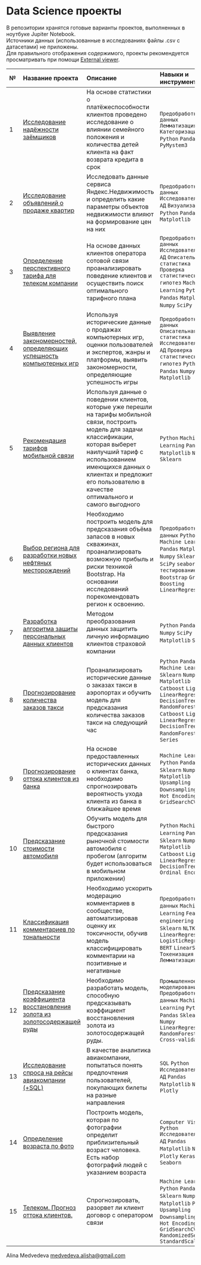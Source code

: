 # Data Science проекты

В репозитории хранятся готовые варианты проектов, выполненных в ноутбуке Jupiter Notebook.  
Источники данных (использованные в исследованиях файлы .csv с датасетами) не приложены.  
Для правильного отображения содержимого, проекты рекомендуется просматривать при помощи [External viewer](https://nbviewer.jupyter.org/).

| №   | **Название проекта**              | **Описание**                                                                     | Навыки и инструменты                            |
| :---| :-------------------------------- |:---------------------------------------------------------------------------------|:------------------------------------------------|
| 1   | [Исследование надёжности заёмщиков](https://github.com/AlishaMv/Data_Science_Projects/tree/main/borrower_reliability_research) | На основе статистики о платёжеспособности клиентов проведено исследование о влиянии семейного положения и количества детей клиента на факт возврата кредита в срок | `Предобработка данных` `Лемматизация` `Категоризация` `Python` `Pandas` `PyMystem3` |
| 2 | [Исследование объявлений о продаже квартир](https://github.com/AlishaMv/Data_Science_Projects/tree/main/spb_real_estate_eda) | Исследовать данные сервиса Яндекс.Недвижимость и определить какие параметры объектов недвижимости влияют на формирование цен на них| `Предобработка данных` `Исследовательский АД` `Визуализация` `Python` `Pandas` `Matplotlib` |
| 3 | [Определение перспективного тарифа для телеком компании](https://github.com/AlishaMv/Data_Science_Projects/tree/main/optimal_tariff_telecom) | На основе данных клиентов оператора сотовой связи проанализировать поведение клиентов и осуществить поиск оптимального тарифного плана | `Предобработка данных` `Исследовательский АД` `Описательная статистика` `Проверка статистических гипотез` `Machine Learning` `Python` `Pandas` `Matplotlib` `Numpy` `SciPy` |
| 4 | [Выявление закономерностей, определяющих успешность компьютерных игр](https://github.com/AlishaMv/Data_Science_Projects/tree/main/games_eda) | Используя исторические данные о продажах компьютерных игр, оценки пользователей и экспертов, жанры и платформы, выявить закономерности, определяющие успешность игры  | `Предобработка данных` `Описательная статистика` `Исследовательский АД` `Проверка статистических гипотез` `Python` `Pandas` `Numpy` `SciPy` `Matplotlib` |
| 5 | [Рекомендация тарифов мобильной связи](https://github.com/AlishaMv/Data_Science_Projects/tree/main/tariff_recommend_system) | Используя данные о поведении клиентов, которые уже перешли на тарифы мобильной связи, построить модель для задачи классификации, которая выберет наилучший тариф с использованием имеющихся данных о клиентах и предложит его пользователю в качестве оптимального и самого выгодного | `Python` `Machine Learning` `Pandas` `Matplotlib` `Numpy` `Sklearn` |
| 6 | [Выбор региона для разработки новых нефтяных месторождений](https://github.com/AlishaMv/Data_Science_Projects/tree/main/oil_well_loc) | Необходимо построить модель для предсказания объёма запасов в новых скважинах, проанализировать возможную прибыль и риски техникой Bootstrap. На основании исследований порекомендовать регион к освоению. | `Предобработка данных` `Python` `Machine Learning` `Pandas` `Matplotlib` `Numpy` `Sklearn` `SciPy` `seaborn` `A/B-тестирование` `Bootstrap` `Gradient Boosting` `LinearRegression` |
| 7 | [Разработка алгоритма защиты персональных данных клиентов](https://github.com/AlishaMv/Data_Science_Projects/tree/main/personal_data_protection) | Методом преобразования данных защитить личную информацию клиентов страховой компании | `Python` `Pandas` `Numpy` `SciPy` `Matplotlib` `Sklearn` |
| 8 | [Прогнозирование количества заказов такси](https://github.com/AlishaMv/Data_Science_Projects/tree/main/taxi_time_series) | Проанализировать исторические данные о заказах такси в аэропортах и обучить модель для предсказания количества заказов такси на следующий час | `Python` `Pandas` `Machine Learning` `Sklearn` `Numpy` `Matplotlib` `Catboost` `LightGBM` `LinearRegression` `DecisionTree` `RandomForest` `Catboost` `LightGBM` `LinearRegression` `DecisionTree` `RandomForest` `Time Series` |
| 9 | [Прогнозирование оттока клиентов из банка](https://github.com/AlishaMv/Data_Science_Projects/tree/main/churn_clients_bank) | На основе предоставленных исторических данных о клиентах банка, необходимо спрогнозировать вероятность ухода клиента из банка в ближайшее время | `Machine Learning` `Python` `Pandas` `Sklearn` `Numpy` `Matplotlib` `Upsampling` `Downsampling` `One-Hot Encoding` `GridSearchCV` |
| 10 | [Предсказание стоимости автомобиля](https://github.com/AlishaMv/Data_Science_Projects/tree/main/auto_price_prediction) | Обучить модель для быстрого предсказания рыночной стоимости автомобиля с пробегом (алгоритм будет использоваться в мобильном приложении)| `Python` `Machine Learning` `Pandas` `Sklearn` `Numpy` `Matplotlib` `Catboost` `LightGBM` `LinearRegression` `DecisionTree` `Ordinal Encoding` |
| 11 | [Классификация комментариев по тональности](https://github.com/AlishaMv/Data_Science_Projects/tree/main/toxic_comments) | Необходимо ускорить модерацию комментариев в сообществе, автоматизировав оценку их токсичности, обучив модель классифицировать комментарии на позитивные и негативные | `Предобработка данных` `Machine Learning` `Feature engineering` `Pandas` `Sklearn` `NLTK` `Numpy` `LinearRegression` `LogisticRegression` `BERT` `LinearSVC` `Токенизация` `Лемматизация`|
| 12 | [Предсказание коэффициента восстановления золота из золотосодержащей руды](https://github.com/AlishaMv/Data_Science_Projects/tree/main/gold_prediction) | Необходимо разработать модель, способную предсказывать коэффициент восстановления золота из золотосодержащей руды. | `Промышленное моделирование` `Предобработка данных` `Machine Learning` `Python` `Pandas` `Sklearn` `Numpy` `LinearRegression` `RandomForest` `Cross-validation`|
| 13 | [Исследование спроса на рейсы авиакомпании (+SQL)](https://github.com/AlishaMv/Data_Science_Projects/blob/main/airline_flights_demand/airline_flights_demand.ipynb) | В качестве аналитика авиакомпании, попытаться понять предпочтения пользователей, покупающих билеты на разные направления |  `SQL` `Python` `Исследовательский АД` `Pandas` `Matplotlib` `Numpy` `Plotly` |
| 14 | [Определение возраста по фото](https://github.com/AlishaMv/Data_Science_Projects/blob/main/age_determination/age_determination.ipynb) | Построить модель, которая по фотографии определит приблизительный возраст человека. Есть набор фотографий людей с указанием возраста |  `Computer Vision` `Python` `Исследовательский АД` `Pandas` `Matplotlib` `Numpy` `Plotly` `Keras` `Seaborn` |
| 15 | [Телеком. Прогноз оттока клиентов.](https://github.com/AlishaMv/Data_Science_Projects/blob/main/churn_clients_telecom/churn_clients_telecom.ipynb) | Спрогнозировать, разорвет ли клиент договор с оператором связи | `Machine Learning` `Python` `Pandas` `Sklearn` `Numpy` `Matplotlib` `Plotly` `Upsampling` `Downsampling` `One-Hot Encoding` `GridSearchCV` `RandomizedSearchCV` `StandardScaler` |

Alina Medvedeva medvedeva.alisha@gmail.com
